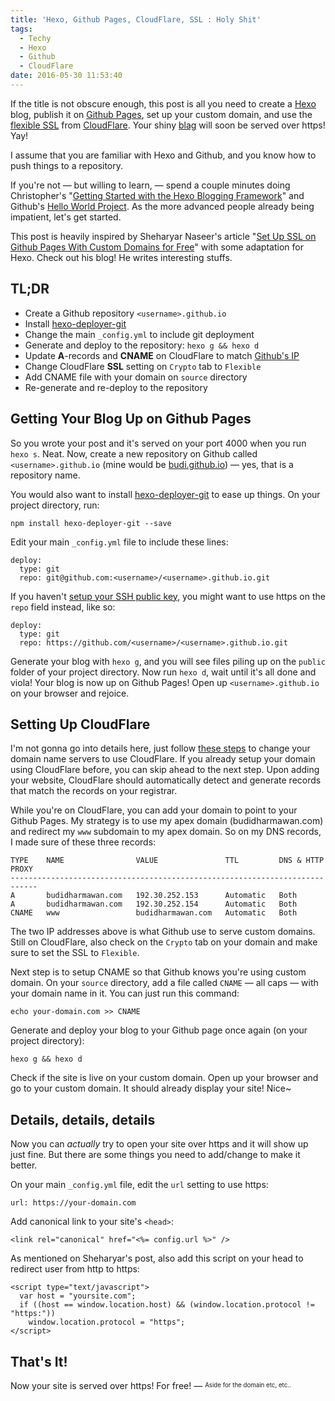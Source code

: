 ```yaml
---
title: 'Hexo, Github Pages, CloudFlare, SSL : Holy Shit'
tags:
  - Techy
  - Hexo
  - Github
  - CloudFlare
date: 2016-05-30 11:53:40
---
```

If the title is not obscure enough, this post is all you need to create a [Hexo](https://hexo.io/) blog, publish it on [Github Pages](https://pages.github.com/), set up your custom domain, and use the [flexible SSL](https://www.cloudflare.com/ssl/) from [CloudFlare](https://www.cloudflare.com/). Your shiny [blag](https://xkcd.com/148/) will soon be served over https! Yay!

I assume that you are familiar with Hexo and Github, and you know how to push things to a repository.

If you're not &mdash; but willing to learn, &mdash; spend a couple minutes doing Christopher's "[Getting Started with the Hexo Blogging Framework](https://www.cgmartin.com/2016/01/03/getting-started-with-hexo-blog/)" and Github's [Hello World Project](https://guides.github.com/activities/hello-world/). As the more advanced people already being impatient, let's get started.
<!-- more -->
This post is heavily inspired by Sheharyar Naseer's article "[Set Up SSL on Github Pages With Custom Domains for Free](https://sheharyar.me/blog/free-ssl-for-github-pages-with-custom-domains/)" with some adaptation for Hexo. Check out his blog! He writes interesting stuffs.

## TL;DR

- Create a Github repository `<username>.github.io`
- Install [hexo-deployer-git](https://github.com/hexojs/hexo-deployer-git)
- Change the main `_config.yml` to include git deployment
- Generate and deploy to the repository: `hexo g && hexo d`
- Update __A__-records and __CNAME__ on CloudFlare to match [Github's IP](https://help.github.com/articles/setting-up-an-apex-domain/)
- Change CloudFlare __SSL__ setting on `Crypto` tab to `Flexible`
- Add CNAME file with your domain on `source` directory
- Re-generate and re-deploy to the repository

## Getting Your Blog Up on Github Pages

So you wrote your post and it's served on your port 4000 when you run `hexo s`. Neat.  Now, create a new repository on Github called `<username>.github.io` (mine would be [budi.github.io](https://github.com/budi/budi.github.io)) &mdash; yes, that is a repository name.

You would also want to install [hexo-deployer-git](https://github.com/hexojs/hexo-deployer-git) to ease up things. On your project directory, run:

    npm install hexo-deployer-git --save

Edit your main `_config.yml` file to include these lines:

    deploy:
      type: git
      repo: git@github.com:<username>/<username>.github.io.git

If you haven't [setup your SSH public key](https://help.github.com/articles/generating-an-ssh-key/), you might want to use https on the `repo` field instead, like so:

    deploy:
      type: git
      repo: https://github.com/<username>/<username>.github.io.git

Generate your blog with `hexo g`, and you will see files piling up on the `public` folder of your project directory. Now run `hexo d`, wait until it's all done and viola! Your blog is now up on Github Pages! Open up `<username>.github.io` on your browser and rejoice.

## Setting Up CloudFlare

I'm not gonna go into details here, just follow [these steps](https://support.cloudflare.com/hc/en-us/categories/200275218-Getting-Started) to change your domain name servers to use CloudFlare. If you already setup your domain using CloudFlare before, you can skip ahead to the next step. Upon adding your website, CloudFlare should automatically detect and generate records that match the records on your registrar.

While you're on CloudFlare, you can add your domain to point to your Github Pages. My strategy is to use my apex domain (budidharmawan.com) and redirect my `www` subdomain to my apex domain. So on my DNS records, I made sure of these three records:

    TYPE    NAME                VALUE               TTL         DNS & HTTP PROXY
    ----------------------------------------------------------------------------
    A       budidharmawan.com   192.30.252.153      Automatic   Both
    A       budidharmawan.com   192.30.252.154      Automatic   Both
    CNAME   www                 budidharmawan.com   Automatic   Both

The two IP addresses above is what Github use to serve custom domains. Still on CloudFlare, also check on the `Crypto` tab on your domain and make sure to set the SSL to `Flexible`.

Next step is to setup CNAME so that Github knows you're using custom domain. On your `source` directory, add a file called `CNAME` &mdash; all caps &mdash; with your domain name in it. You can just run this command:

    echo your-domain.com >> CNAME

Generate and deploy your blog to your Github page once again (on your project directory):

    hexo g && hexo d

Check if the site is live on your custom domain. Open up your browser and go to your custom domain. It should already display your site! Nice~

## Details, details, details

Now you can _actually_ try to open your site over https and it will show up just fine. But there are some things you need to add/change to make it better.

On your main `_config.yml` file, edit the `url` setting to use https:

    url: https://your-domain.com

Add canonical link to your site's `<head>`:

    <link rel="canonical" href="<%= config.url %>" />

As mentioned on Sheharyar's post, also add this script on your head to redirect user from http to https:

    <script type="text/javascript">
      var host = "yoursite.com";
      if ((host == window.location.host) && (window.location.protocol != "https:"))
        window.location.protocol = "https";
    </script>

## That's It!

Now your site is served over https! For free! &mdash; <sup><sub>Aside for the domain etc, etc..</sub></sup>

